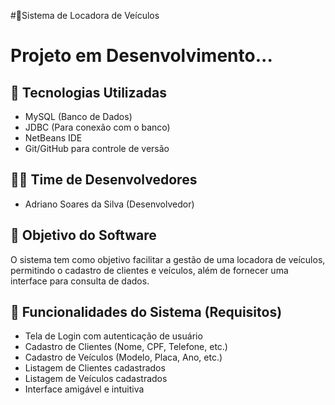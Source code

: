 #🚗Sistema de Locadora de Veículos
# Projeto em Desenvolvimento...
## 📌 Tecnologias Utilizadas
- MySQL (Banco de Dados)
- JDBC (Para conexão com o banco)
- NetBeans IDE
- Git/GitHub para controle de versão

## 👨‍💻 Time de Desenvolvedores
- Adriano Soares da Silva (Desenvolvedor)


## 🎯 Objetivo do Software
O sistema tem como objetivo facilitar a gestão de uma locadora de veículos, permitindo o cadastro de clientes e veículos, além de fornecer uma interface para consulta de dados.

## 🚀 Funcionalidades do Sistema (Requisitos)
- Tela de Login com autenticação de usuário
- Cadastro de Clientes (Nome, CPF, Telefone, etc.)
- Cadastro de Veículos (Modelo, Placa, Ano, etc.)
- Listagem de Clientes cadastrados
- Listagem de Veículos cadastrados
- Interface amigável e intuitiva


